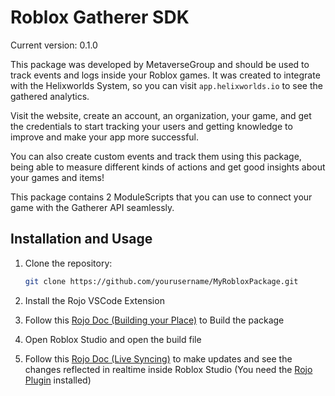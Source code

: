 # Roblox Gatherer SDK

Current version: 0.1.0

This package was developed by MetaverseGroup and should be used to track events and logs inside your Roblox games. It was created to integrate with the Helixworlds System, so you can visit `app.helixworlds.io` to see the gathered analytics.

Visit the website, create an account, an organization, your game, and get the credentials to start tracking your users and getting knowledge to improve and make your app more successful.

You can also create custom events and track them using this package, being able to measure different kinds of actions and get good insights about your games and items!

This package contains 2 ModuleScripts that you can use to connect your game with the Gatherer API seamlessly.

## Installation and Usage

1. Clone the repository:

   ```bash
   git clone https://github.com/yourusername/MyRobloxPackage.git
   ```

2. Install the Rojo VSCode Extension

3. Follow this [Rojo Doc (Building your Place)](https://rojo.space/docs/v7/getting-started/new-game/#building-your-place) to Build the package

4. Open Roblox Studio and open the build file

5. Follow this [Rojo Doc (Live Syncing)](https://rojo.space/docs/v7/getting-started/new-game/#live-syncing-into-studio) to make updates and see the changes reflected in realtime inside Roblox Studio (You need the [Rojo Plugin](https://create.roblox.com/store/asset/13916111004/Rojo?externalSource=www) installed)
